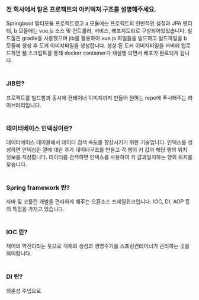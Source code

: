 ### 전 회사에서 맡은 프로젝트의 아키텍처 구조를 설명해주세요.
Springboot 멀티모듈 프로젝트였고 a 모듈에는 프로젝트의 전반적인 설정과 JPA 엔티티, b 모듈에는 vue.js 소스 및 컨트롤러, 서비스, 레포지토리로 구성되어있었습니다. 빌드툴은 gradle을 사용했으며 jib를 활용하여 vue.js 파일들을 빌드하고 빌드파일을 b 모듈에 생성 후 도커 이미지파일을 생성합니다. 생성 된 도커 이미지파일을 서버에 업로드하면 쉘 스크립트를 통해 docker container가 재실행 되면서 배포가 완료되게 됩니다.
<br><br>
### JIB란?
프로젝트를 빌드함과 동시에 컨테이너 이미지까지 만들어 원하는 repo에 푸시해주는 라이브러리입니다.
<br><br>
### 데이터베이스 인덱싱이란?
데이터베이스 테이블에서 데이터 검색 속도를 향상시키기 위한 기술입니다. 인덱스를 생성하면 인덱싱한 열에 대한 추가 데이터구조를 만들고 각 행의 키 값과 해당 행의 위치 정보를 저장합니다. 데이터를 검색하면 인텍스를 사용하여 키 값과일치하는 행의 위치를 찾습니다.
<br><br>
### Spring framework 란?
자바 및 코틀린 개발을 편리하게 해주는 오픈소스 프레임워크입니다. IOC, DI, AOP 등의 특징을 가지고 있습니다.
<br><br>
### IOC 란?
제어의 역전이라는 뜻으로 객체의 생성과 생명주기를 스프링컨테이너가 관리하는 것을 의미합니다.
<br><br>
### DI 란?
의존성 주입으로 
